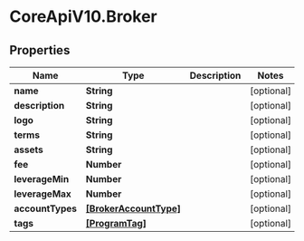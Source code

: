 # CoreApiV10.Broker

## Properties
Name | Type | Description | Notes
------------ | ------------- | ------------- | -------------
**name** | **String** |  | [optional] 
**description** | **String** |  | [optional] 
**logo** | **String** |  | [optional] 
**terms** | **String** |  | [optional] 
**assets** | **String** |  | [optional] 
**fee** | **Number** |  | [optional] 
**leverageMin** | **Number** |  | [optional] 
**leverageMax** | **Number** |  | [optional] 
**accountTypes** | [**[BrokerAccountType]**](BrokerAccountType.md) |  | [optional] 
**tags** | [**[ProgramTag]**](ProgramTag.md) |  | [optional] 


